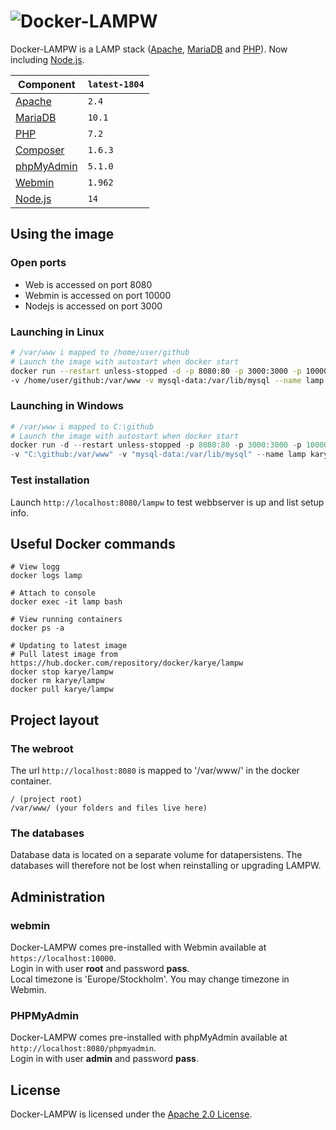 # ![Docker-LAMPW][logo]
Docker-LAMPW is a LAMP stack ([Apache][apache], [MariaDB][mariadb] and [PHP][php]).
Now including [Node.js][nodejs].

Component | `latest-1804`
---|---
[Apache][apache] |`2.4`
[MariaDB][mariadb] |`10.1`
[PHP][php] |`7.2`
[Composer][composer] |`1.6.3`
[phpMyAdmin][phpmyadmin] |`5.1.0`
[Webmin][webmin] |`1.962`
[Node.js][nodejs] |`14`

## Using the image
### Open ports
* Web is accessed on port 8080
* Webmin is accessed on port 10000
* Nodejs is accessed on port 3000

### Launching in Linux
```bash
# /var/www i mapped to /home/user/github
# Launch the image with autostart when docker start
docker run --restart unless-stopped -d -p 8080:80 -p 3000:3000 -p 10000:10000 \
-v /home/user/github:/var/www -v mysql-data:/var/lib/mysql --name lamp karye/lampw
```

### Launching in Windows
```powershell
# /var/www i mapped to C:\github
# Launch the image with autostart when docker start
docker run -d --restart unless-stopped -p 8080:80 -p 3000:3000 -p 10000:10000 `
-v "C:\github:/var/www" -v "mysql-data:/var/lib/mysql" --name lamp karye/lampw
```

### Test installation
Launch `http://localhost:8080/lampw` to test webbserver is up and list setup info.

## Useful Docker commands
```shell
# View logg
docker logs lamp

# Attach to console
docker exec -it lamp bash

# View running containers
docker ps -a

# Updating to latest image
# Pull latest image from https://hub.docker.com/repository/docker/karye/lampw
docker stop karye/lampw
docker rm karye/lampw
docker pull karye/lampw
```

## Project layout
### The webroot
The url `http://localhost:8080` is mapped to '/var/www/' in the docker container.
```
/ (project root)
/var/www/ (your folders and files live here)
```

### The databases
Database data is located on a separate volume for datapersistens.
The databases will therefore not be lost when reinstalling or upgrading LAMPW. 

## Administration
### webmin
Docker-LAMPW comes pre-installed with Webmin available at `https://localhost:10000`.\
Login in with user **root** and password **pass**.\
Local timezone is 'Europe/Stockholm'. You may change timezone in Webmin.

### PHPMyAdmin
Docker-LAMPW comes pre-installed with phpMyAdmin available at `http://localhost:8080/phpmyadmin`.\
Login in with user **admin** and password **pass**.

## License
Docker-LAMPW is licensed under the [Apache 2.0 License][info-license].

[logo]: https://cdn.rawgit.com/mattrayner/docker-lamp/831976c022782e592b7e2758464b2a9efe3da042/docs/logo.svg

[apache]: http://www.apache.org/
[mariadb]: https://mariadb.org/
[nodejs]: https://nodejs.org/
[php]: http://php.net/
[composer]: https://getcomposer.org/
[phpmyadmin]: https://www.phpmyadmin.net/
[Webmin]: http://www.webmin.com/

[end-of-life]: http://php.net/supported-versions.php
[info-docker-hub]: https://hub.docker.com/r/mattrayner/lamp
[info-license]: LICENSE
